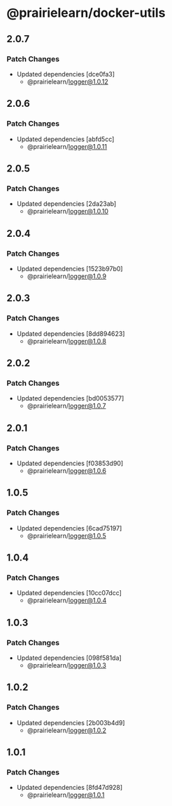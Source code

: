 # @prairielearn/docker-utils

## 2.0.7

### Patch Changes

- Updated dependencies [dce0fa3]
  - @prairielearn/logger@1.0.12

## 2.0.6

### Patch Changes

- Updated dependencies [abfd5cc]
  - @prairielearn/logger@1.0.11

## 2.0.5

### Patch Changes

- Updated dependencies [2da23ab]
  - @prairielearn/logger@1.0.10

## 2.0.4

### Patch Changes

- Updated dependencies [1523b97b0]
  - @prairielearn/logger@1.0.9

## 2.0.3

### Patch Changes

- Updated dependencies [8dd894623]
  - @prairielearn/logger@1.0.8

## 2.0.2

### Patch Changes

- Updated dependencies [bd0053577]
  - @prairielearn/logger@1.0.7

## 2.0.1

### Patch Changes

- Updated dependencies [f03853d90]
  - @prairielearn/logger@1.0.6

## 1.0.5

### Patch Changes

- Updated dependencies [6cad75197]
  - @prairielearn/logger@1.0.5

## 1.0.4

### Patch Changes

- Updated dependencies [10cc07dcc]
  - @prairielearn/logger@1.0.4

## 1.0.3

### Patch Changes

- Updated dependencies [098f581da]
  - @prairielearn/logger@1.0.3

## 1.0.2

### Patch Changes

- Updated dependencies [2b003b4d9]
  - @prairielearn/logger@1.0.2

## 1.0.1

### Patch Changes

- Updated dependencies [8fd47d928]
  - @prairielearn/logger@1.0.1
